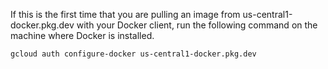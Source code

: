 

If this is the first time that you are pulling an image from us-central1-docker.pkg.dev with your Docker client, run the following command on the machine where Docker is installed.

```
gcloud auth configure-docker us-central1-docker.pkg.dev
```